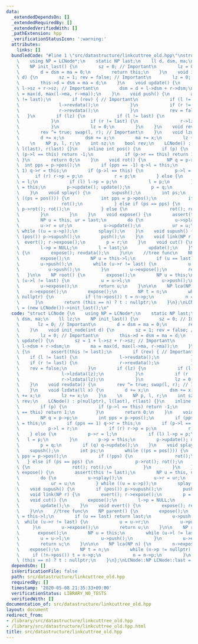```yaml
---
data:
  _extendedDependsOn: []
  _extendedRequiredBy: []
  _extendedVerifiedWith: []
  _pathExtension: hpp
  _verificationStatusIcon: ':warning:'
  attributes:
    links: []
  bundledCode: "#line 1 \"src/datastructure/linkcuttree_old.hpp\"\nstruct LCNode {\n\
    \    using NP = LCNode*;\n    static NP last;\n    ll d, dsm, ma;\n    ll lz;\n\
    \    NP init_last() {\n        sz = 0; // Important\n        lz = 0; // Important\n\
    \        d = dsm = ma = 0;\n        return this;\n    }\n    void init_node(int\
    \ d) {\n        sz = 1; rev = false; // Important\n        lz = 0; // Important\n\
    \        this->d = dsm = ma = d;\n    }\n    void update() {\n        sz = 1 +\
    \ l->sz + r->sz; // Important\n        dsm = d + l->dsm + r->dsm;\n        ma\
    \ = max(d, max(l->ma, r->ma));\n    }\n    void push() {\n        assert(this\
    \ != last);\n        if (rev) { // Important\n            if (l != last) {\n \
    \               l->revdata();\n            }\n            if (r != last) {\n \
    \               r->revdata();\n            }\n            rev = false;\n     \
    \   }\n        if (lz) {\n            if (l != last) {\n                l->lzdata(lz);\n\
    \            }\n            if (r != last) {\n                r->lzdata(lz);\n\
    \            }\n            lz = 0;\n        }\n    }\n    void revdata() {\n\
    \        rev ^= true; swap(l, r); // Important\n    }\n    void lzdata(ll x) {\n\
    \        d += x;\n        dsm += x;\n        ma += x;\n        lz += x;\n    }\n\
    \    \n    NP p, l, r;\n    int sz;\n    bool rev;\n    LCNode() : p(nullptr),\
    \ l(last), r(last) {}\n    inline int pos() {\n        if (p) {\n            if\
    \ (p->l == this) return -1;\n            if (p->r == this) return 1;\n       \
    \ }\n        return 0;\n    }\n    void rot() {\n        NP q = p->p;\n      \
    \  int pps = p->pos();\n        if (pps == -1) q->l = this;\n        if (pps ==\
    \ 1) q->r = this;\n        if (p->l == this) {\n            p->l = r;\n      \
    \      if (r) r->p = p;\n            r = p;\n        } else {\n            p->r\
    \ = l;\n            if (l) l->p = p;\n            l = p;\n        }\n        p->p\
    \ = this;\n        p->update(); update();\n        p = q;\n        if (q) q->update();\n\
    \    }\n    void splay() {\n        supush();\n        int ps;\n        while\
    \ ((ps = pos())) {\n            int pps = p->pos();\n            if (!pps) {\n\
    \                rot();\n            } else if (ps == pps) {\n               \
    \ p->rot(); rot();\n            } else {\n                rot(); rot();\n    \
    \        }\n        }\n    }\n    void expose() {\n        assert(this != last);\n\
    \        NP u = this, ur = last;\n        do {\n            u->splay();\n    \
    \        u->r = ur;\n            u->update();\n            ur = u;\n        }\
    \ while ((u = u->p));\n        splay();\n    }\n    void supush() {\n        if\
    \ (pos()) p->supush();\n        push();\n    }\n    void link(NP r) {\n      \
    \  evert(); r->expose();\n        p = r;\n    }\n    void cut() {\n        expose();\n\
    \        l->p = NULL;\n        l = last;\n        update();\n    }\n    void evert()\
    \ {\n        expose(); revdata();\n    }\n\n    //tree func\n    NP parent() {\n\
    \        expose();\n        NP u = this->l;\n        if (u == last) return last;\n\
    \        u->push();\n        while (u->r != last) {\n            u = u->r;\n \
    \           u->push();\n        }\n        u->expose();\n        return u;\n \
    \   }\n\n    NP root() {\n        expose();\n        NP u = this;\n        while\
    \ (u->l != last) {\n            u = u->l;\n            u->push();\n        }\n\
    \        u->expose();\n        return u;\n    }\n\n\n    NP lca(NP n) {\n    \
    \    n->expose();\n        expose();\n        NP t = n;\n        while (n->p !=\
    \ nullptr) {\n            if (!n->pos()) t = n->p;\n            n = n->p;\n  \
    \      }\n        return (this == n) ? t : nullptr;\n    }\n};\nLCNode::NP LCNode::last\
    \ = (new LCNode())->init_last();\n"
  code: "struct LCNode {\n    using NP = LCNode*;\n    static NP last;\n    ll d,\
    \ dsm, ma;\n    ll lz;\n    NP init_last() {\n        sz = 0; // Important\n \
    \       lz = 0; // Important\n        d = dsm = ma = 0;\n        return this;\n\
    \    }\n    void init_node(int d) {\n        sz = 1; rev = false; // Important\n\
    \        lz = 0; // Important\n        this->d = dsm = ma = d;\n    }\n    void\
    \ update() {\n        sz = 1 + l->sz + r->sz; // Important\n        dsm = d +\
    \ l->dsm + r->dsm;\n        ma = max(d, max(l->ma, r->ma));\n    }\n    void push()\
    \ {\n        assert(this != last);\n        if (rev) { // Important\n        \
    \    if (l != last) {\n                l->revdata();\n            }\n        \
    \    if (r != last) {\n                r->revdata();\n            }\n        \
    \    rev = false;\n        }\n        if (lz) {\n            if (l != last) {\n\
    \                l->lzdata(lz);\n            }\n            if (r != last) {\n\
    \                r->lzdata(lz);\n            }\n            lz = 0;\n        }\n\
    \    }\n    void revdata() {\n        rev ^= true; swap(l, r); // Important\n\
    \    }\n    void lzdata(ll x) {\n        d += x;\n        dsm += x;\n        ma\
    \ += x;\n        lz += x;\n    }\n    \n    NP p, l, r;\n    int sz;\n    bool\
    \ rev;\n    LCNode() : p(nullptr), l(last), r(last) {}\n    inline int pos() {\n\
    \        if (p) {\n            if (p->l == this) return -1;\n            if (p->r\
    \ == this) return 1;\n        }\n        return 0;\n    }\n    void rot() {\n\
    \        NP q = p->p;\n        int pps = p->pos();\n        if (pps == -1) q->l\
    \ = this;\n        if (pps == 1) q->r = this;\n        if (p->l == this) {\n \
    \           p->l = r;\n            if (r) r->p = p;\n            r = p;\n    \
    \    } else {\n            p->r = l;\n            if (l) l->p = p;\n         \
    \   l = p;\n        }\n        p->p = this;\n        p->update(); update();\n\
    \        p = q;\n        if (q) q->update();\n    }\n    void splay() {\n    \
    \    supush();\n        int ps;\n        while ((ps = pos())) {\n            int\
    \ pps = p->pos();\n            if (!pps) {\n                rot();\n         \
    \   } else if (ps == pps) {\n                p->rot(); rot();\n            } else\
    \ {\n                rot(); rot();\n            }\n        }\n    }\n    void\
    \ expose() {\n        assert(this != last);\n        NP u = this, ur = last;\n\
    \        do {\n            u->splay();\n            u->r = ur;\n            u->update();\n\
    \            ur = u;\n        } while ((u = u->p));\n        splay();\n    }\n\
    \    void supush() {\n        if (pos()) p->supush();\n        push();\n    }\n\
    \    void link(NP r) {\n        evert(); r->expose();\n        p = r;\n    }\n\
    \    void cut() {\n        expose();\n        l->p = NULL;\n        l = last;\n\
    \        update();\n    }\n    void evert() {\n        expose(); revdata();\n\
    \    }\n\n    //tree func\n    NP parent() {\n        expose();\n        NP u\
    \ = this->l;\n        if (u == last) return last;\n        u->push();\n      \
    \  while (u->r != last) {\n            u = u->r;\n            u->push();\n   \
    \     }\n        u->expose();\n        return u;\n    }\n\n    NP root() {\n \
    \       expose();\n        NP u = this;\n        while (u->l != last) {\n    \
    \        u = u->l;\n            u->push();\n        }\n        u->expose();\n\
    \        return u;\n    }\n\n\n    NP lca(NP n) {\n        n->expose();\n    \
    \    expose();\n        NP t = n;\n        while (n->p != nullptr) {\n       \
    \     if (!n->pos()) t = n->p;\n            n = n->p;\n        }\n        return\
    \ (this == n) ? t : nullptr;\n    }\n};\nLCNode::NP LCNode::last = (new LCNode())->init_last();\n"
  dependsOn: []
  isVerificationFile: false
  path: src/datastructure/linkcuttree_old.hpp
  requiredBy: []
  timestamp: '2020-05-08 21:35:33+09:00'
  verificationStatus: LIBRARY_NO_TESTS
  verifiedWith: []
documentation_of: src/datastructure/linkcuttree_old.hpp
layout: document
redirect_from:
- /library/src/datastructure/linkcuttree_old.hpp
- /library/src/datastructure/linkcuttree_old.hpp.html
title: src/datastructure/linkcuttree_old.hpp
---
```

